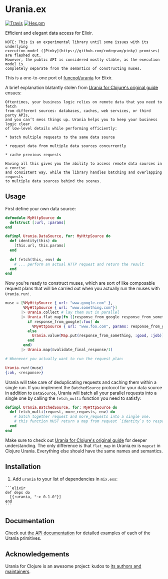 # Urania.ex

[![Travis](https://img.shields.io/travis/codegram/urania.ex.svg?style=flat-square)](https://travis-ci.org/codegram/urania.ex)
[![Hex.pm](https://img.shields.io/hexpm/v/urania.svg?style=flat-square)](https://hex.pm/packages/urania)

Efficient and elegant data access for Elixir.

    NOTE: This is an experimental library until some issues with its underlying
    execution model ([Pinky](https://github.com/codegram/pinky) promises) are fleshed out.
    However, the public API is considered mostly stable, as the execution model is
    completely separate from the semantics of constructing muses.

This is a one-to-one port of [funcool/urania](https://github.com/funcool/urania)
for Elixir.

A brief explanation blatantly stolen from [Urania for Clojure's original guide](https://funcool.github.io/urania/latest/) ensues:

    Oftentimes, your business logic relies on remote data that you need to fetch
    from different sources: databases, caches, web services, or third party APIs,
    and you can’t mess things up. Urania helps you to keep your business logic clear
    of low-level details while performing efficiently:

    * batch multiple requests to the same data source

    * request data from multiple data sources concurrently

    * cache previous requests

    Having all this gives you the ability to access remote data sources in a concise
    and consistent way, while the library handles batching and overlapping requests
    to multiple data sources behind the scenes.

## Usage

First define your own data source:

```elixir
defmodule MyHttpSource do
  defstruct [:url, :params]
end

defimpl Urania.DataSource, for: MyHttpSource do
  def identity(this) do
    [this.url, this.params]
  end
  
  def fetch(this, env) do
    # ... perform an actual HTTP request and return the result
  end
end
```

Now you're ready to construct muses, which are sort of like composable request
plans that will be carried out when you actually run the muses with `Urania.run!`.

```elixir
muse = [%MyHttpSource { url: "www.google.com" },
        %MyHttpSource { url: "www.something.com"}]
       |> Urania.collect # lay them out in parallel
       |> Urania.flat_map(fn ([response_from_google response_from_something]) ->
          if response_from_google[:foo] do
            %MyHttpSource { url: "www.foo.com", params: response_from_google[:foo_params] }
          else
            Urania.value(Map.put(response_from_something, :good, :job))
          end
        end)
       |> Urania.map(&validate_final_response/1)

# Whenever you actually want to run the request plan:

Urania.run!(muse)
{:ok, <response>}
```

Urania will take care of deduplicating requests and caching them within a single
run. If you implement the `BatchedSource` protocol for your data source in
addition to `DataSource`, Urania will batch all your parallel requests into a
single one by calling the `fetch_multi` function you need to satisfy:

```elixir
defimpl Urania.BatchedSource, for: MyHttpSource do
  def fetch_multi(request, more_requests, env) do
    # batch together request and more_requests into a single one.
    # this function MUST return a map from request `identity`s to responses.
  end
end
```

Make sure to check out [Urania for Clojure's original guide](https://funcool.github.io/urania/latest/) for deeper
understanding. The only difference is that `flat_map` in Urania.ex is `mapcat`
in Clojure Urania. Everything else should have the same names and semantics.

## Installation

  1. Add `urania` to your list of dependencies in `mix.exs`:

    ```elixir
    def deps do
      [{:urania, "~> 0.1.0"}]
    end
    ```
## Documentation

Check out [the API documentation](https://hexdocs.pm/urania/Urania.html) for detailed
examples of each of the Urania primitives.

## Acknowledgements

Urania for Clojure is an awesome project: kudos to [its authors and maintainers](https://github.com/funcool/urania/graphs/contributors).

